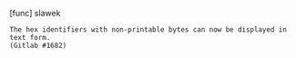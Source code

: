 [func] slawek

    The hex identifiers with non-printable bytes can now be displayed in
    text form.
    (Gitlab #1682)
